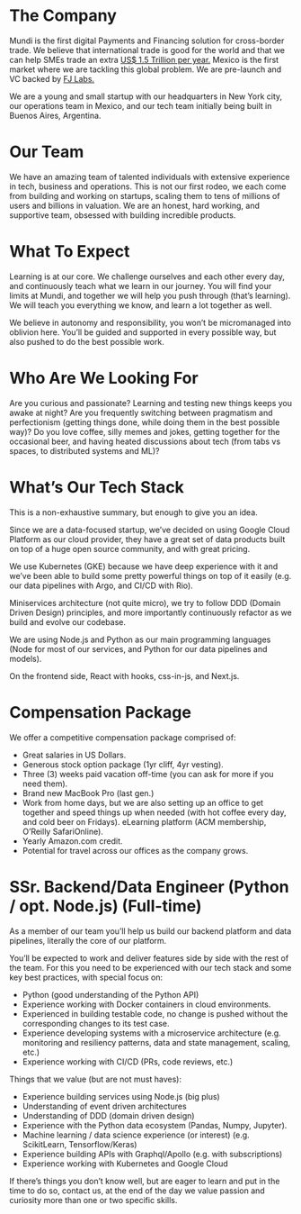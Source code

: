 # The Company
Mundi is the first digital Payments and Financing solution for cross-border trade. We believe that international trade is good for the world and that we can help SMEs trade an extra [US$ 1.5 Trillion per year.](https://www.adb.org/sites/default/files/publication/359631/adb-briefs-83.pdf) Mexico is the first market where we are tackling this global problem.
We are pre-launch and VC backed by [FJ Labs.](http://www.fjlabs.com) 

We are a young and small startup with our headquarters in New York city, our operations team in Mexico, and our tech team initially being built in Buenos Aires, Argentina.


# Our Team
We have an amazing team of talented individuals with extensive experience in tech, business and operations.
This is not our first rodeo, we each come from building and working on startups, scaling them to tens of millions of users and billions in valuation.
We are an honest, hard working, and supportive team, obsessed with building incredible products.


# What To Expect
Learning is at our core. We challenge ourselves and each other every day, and continuously teach what we learn in our journey.
You will find your limits at Mundi, and together we will help you push through (that’s learning).
We will teach you everything we know, and learn a lot together as well.

We believe in autonomy and responsibility, you won’t be micromanaged into oblivion here. 
You’ll be guided and supported in every possible way, but also pushed to do the best possible work.


# Who Are We Looking For
Are you curious and passionate?
Learning and testing new things keeps you awake at night?
Are you frequently switching between pragmatism and perfectionism (getting things done, while doing them in the best possible way)?
Do you love coffee, silly memes and jokes, getting together for the occasional beer, and having heated discussions about tech (from tabs vs spaces, to distributed systems and ML)?


# What’s Our Tech Stack
This is a non-exhaustive summary, but enough to give you an idea.

Since we are a data-focused startup, we’ve decided on using Google Cloud Platform as our cloud provider, they have a great set of data products built on top of a huge open source community, and with great pricing.

We use Kubernetes (GKE) because we have deep experience with it and we’ve been able to build some pretty powerful things on top of it easily (e.g. our data pipelines with Argo, and CI/CD with Rio).

Miniservices architecture (not quite micro), we try to follow DDD (Domain Driven Design) principles, and more importantly continuously refactor as we build and evolve our codebase.

We are using Node.js and Python as our main programming languages (Node for most of our services, and Python for our data pipelines and models).

On the frontend side, React with hooks, css-in-js, and Next.js.


# Compensation Package
We offer a competitive compensation package comprised of:
* Great salaries in US Dollars.
* Generous stock option package (1yr cliff, 4yr vesting).
* Three (3) weeks paid vacation off-time (you can ask for more if you need them).
* Brand new MacBook Pro (last gen.)
* Work from home days, but we are also setting up an office to get together and speed things up when needed (with hot coffee every day, and cold beer on Fridays).
eLearning platform (ACM membership, O’Reilly SafariOnline).
* Yearly Amazon.com credit.
* Potential for travel across our offices as the company grows.

# SSr. Backend/Data Engineer (Python / opt. Node.js) (Full-time)
As a member of our team you’ll help us build our backend platform and data pipelines, literally the core of our platform.

You’ll be expected to work and deliver features side by side with the rest of the team.
For this you need to be experienced with our tech stack and some key best practices, with special focus on:
* Python (good understanding of the Python API)
* Experience working with Docker containers in cloud environments.
* Experienced in building testable code, no change is pushed without the corresponding changes to its test case.
* Experience developing systems with a microservice architecture (e.g. monitoring and resiliency patterns, data and state management, scaling, etc.)
* Experience working with CI/CD (PRs, code reviews, etc.)

Things that we value (but are not must haves):
* Experience building services using Node.js (big plus)
* Understanding of event driven architectures
* Understanding of DDD (domain driven design)
* Experience with the Python data ecosystem (Pandas, Numpy, Jupyter).
* Machine learning / data science experience (or interest) (e.g. ScikitLearn, Tensorflow/Keras)
* Experience building APIs with Graphql/Apollo (e.g. with subscriptions)
* Experience working with Kubernetes and Google Cloud

If there’s things you don’t know well, but are eager to learn and put in the time to do so, contact us, at the end of the day we value passion and curiosity more than one or two specific skills.